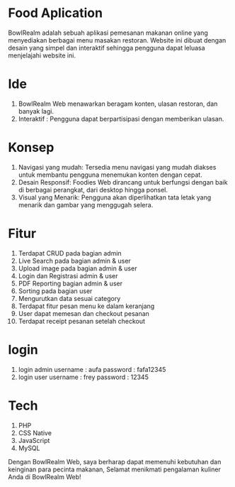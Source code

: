 # Food Aplication

BowlRealm adalah sebuah aplikasi pemesanan makanan online yang menyediakan berbagai menu masakan restoran. Website ini dibuat dengan desain yang simpel dan interaktif sehingga pengguna dapat leluasa menjelajahi website ini.

# Ide

1. BowlRealm Web menawarkan beragam konten, ulasan restoran, dan banyak lagi.
2. Interaktif : Pengguna dapat berpartisipasi dengan memberikan ulasan.

# Konsep

1. Navigasi yang mudah: Tersedia menu navigasi yang mudah diakses untuk membantu pengguna menemukan konten dengan cepat.
2. Desain Responsif: Foodies Web dirancang untuk berfungsi dengan baik di berbagai perangkat, dari desktop hingga ponsel.
3. Visual yang Menarik: Pengguna akan diperlihatkan tata letak yang menarik dan gambar yang menggugah selera.

# Fitur

1. Terdapat CRUD pada bagian admin
2. Live Search pada bagian admin & user
3. Upload image pada bagian admin & user
4. Login dan Registrasi admin & user
5. PDF Reporting bagian admin & user
6. Sorting pada bagian user
7. Mengurutkan data sesuai category
8. Terdapat fitur pesan menu ke dalam keranjang
9. User dapat memesan dan checkout pesanan
10. Terdapat receipt pesanan setelah checkout

# login

1. login admin
   username : aufa
   password : fafa12345
2. login user
   username : frey
   password : 12345

# Tech
1. PHP
2. CSS Native
3. JavaScript
4. MySQL

Dengan BowlRealm Web, saya berharap dapat memenuhi kebutuhan dan keinginan para pecinta makanan, Selamat menikmati pengalaman kuliner Anda di BowlRealm Web!
